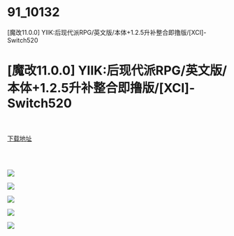 # 91_10132
[魔改11.0.0] YIIK:后现代派RPG/英文版/本体+1.2.5升补整合即撸版/[XCI]-Switch520
# [魔改11.0.0] YIIK:后现代派RPG/英文版/本体+1.2.5升补整合即撸版/[XCI]-Switch520
 <br/></br>
[下载地址](https://www.switch520.cc/article/10132 "下载地址")
<br/></br>

<p>&nbsp;</p>
<p><strong><img src="https://www.switch520.cc/muke_img/upload_art_editor_20210303-1_5ae35605e3c6e8f1b0d86367b2c19f26.jpg"></strong></p>
<p><strong><img src="https://www.switch520.cc/muke_img/upload_art_editor_20210303-1_2a658c84d6c3540cfdb10b9cd1617a71.jpg"></strong></p>
<p><strong><img src="https://www.switch520.cc/muke_img/upload_art_editor_20210303-1_05acc9425a029f1b9c66b41618eb35f0.jpg"></strong></p>
<p><strong><img src="https://www.switch520.cc/muke_img/upload_art_editor_20210303-1_824c41f51e122b7638cb327badf4ce97.jpg"></strong></p>
<p><strong><img src="https://www.switch520.cc/muke_img/upload_art_editor_20210303-1_cf3ac092bda74f6db3ee8b8c02fce789.jpg"></strong></p>
<p><strong>&nbsp;</strong></p>
